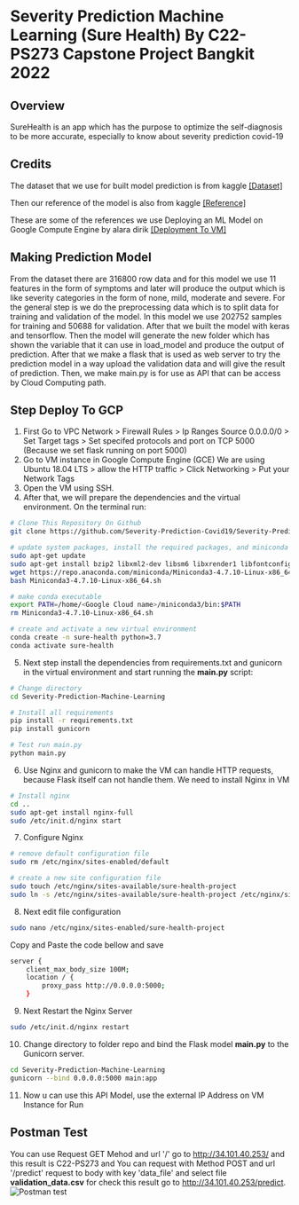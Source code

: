 # Severity Prediction Machine Learning (Sure Health) By C22-PS273 Capstone Project Bangkit 2022

## Overview
SureHealth is an app which has the purpose to optimize the self-diagnosis to be more accurate, especially to know about severity prediction covid-19

## Credits
The dataset that we use for built model prediction is from kaggle [[Dataset]](https://www.kaggle.com/code/corneliustantius/covid-severity-prediction/data)

Then our reference of the model is also from kaggle [[Reference]](https://www.kaggle.com/code/maragarcagirn/covid-19-recognition)

These are some of the references we use Deploying an ML Model on Google Compute Engine by alara dirik [[Deployment To VM]](https://towardsdatascience.com/deploying-a-custom-ml-prediction-service-on-google-cloud-ae3be7e6d38f)

## Making Prediction Model
From the dataset there are 316800 row data and for this model we use 11 features in the form of symptoms and later will produce the output which is like severity categories in the form of none, mild, moderate and severe. For the general step is we do the preprocessing data which is to split data for training and validation of the model. In this model we use 202752 samples for training and 50688 for validation.  After that we built the model with keras and tensorflow. Then the model will generate the new folder which has shown the variable that it can use in load_model and produce the output of prediction. After that we make a flask that is used as web server to try the prediction model in a way upload the validation data and will give the result of prediction. Then, we make main.py is for use as API that can be access by Cloud Computing path.

## Step Deploy To GCP 
1. First Go to VPC Network > Firewall Rules > Ip Ranges Source 0.0.0.0/0 > Set Target tags > Set specifed protocols and port on TCP 5000 (Because we set flask running on port 5000)
2. Go to VM instance in Google Compute Engine (GCE) We are using Ubuntu 18.04 LTS > allow the HTTP traffic > Click Networking > Put your Network Tags 
3. Open the VM using SSH.
4. After that, we will prepare the dependencies and the virtual environment. On the terminal run:
```bash
# Clone This Repository On Github
git clone https://github.com/Severity-Prediction-Covid19/Severity-Prediction-Machine-Learning.git

# update system packages, install the required packages, and miniconda
sudo apt-get update
sudo apt-get install bzip2 libxml2-dev libsm6 libxrender1 libfontconfig1
wget https://repo.anaconda.com/miniconda/Miniconda3-4.7.10-Linux-x86_64.sh
bash Miniconda3-4.7.10-Linux-x86_64.sh

# make conda executable
export PATH=/home/<Google Cloud name>/miniconda3/bin:$PATH
rm Miniconda3-4.7.10-Linux-x86_64.sh

# create and activate a new virtual environment
conda create -n sure-health python=3.7
conda activate sure-health
```
5. Next step install the dependencies from requirements.txt and gunicorn in the virtual environment and start running the **main.py** script:
```bash
# Change directory 
cd Severity-Prediction-Machine-Learning

# Install all requirements
pip install -r requirements.txt
pip install gunicorn

# Test run main.py
python main.py
```
6. Use Nginx and gunicorn to make the VM can handle HTTP requests, because Flask itself can not handle them. We need to install Nginx in VM
```bash
# Install nginx
cd ..
sudo apt-get install nginx-full
sudo /etc/init.d/nginx start
```
7. Configure Nginx
```bash
# remove default configuration file
sudo rm /etc/nginx/sites-enabled/default

# create a new site configuration file
sudo touch /etc/nginx/sites-available/sure-health-project
sudo ln -s /etc/nginx/sites-available/sure-health-project /etc/nginx/sites-enabled/sure-health-project
```
8. Next edit file configuration
```bash
sudo nano /etc/nginx/sites-enabled/sure-health-project
```
Copy and Paste the code bellow and save
```bash
server {
    client_max_body_size 100M;
    location / {
        proxy_pass http://0.0.0.0:5000;
    }
```
9. Next Restart the Nginx Server
```bash
sudo /etc/init.d/nginx restart
```
10. Change directory to folder repo and bind the Flask model **main.py** to the Gunicorn server.
```bash
cd Severity-Prediction-Machine-Learning
gunicorn --bind 0.0.0.0:5000 main:app
```

11. Now u can use this API Model, use the external IP Address on VM Instance for Run

## Postman Test
You can use Request GET Mehod and url '/' go to http://34.101.40.253/ and this result is C22-PS273 and You can request with Method POST and url '/predict' request to body with key 'data_file' and select file **validation_data.csv** for check this result go to http://34.101.40.253/predict. 
![Postman test](https://user-images.githubusercontent.com/99069985/172362060-8930055a-3ebb-4344-a0e0-bfa8d0f67521.jpg)

